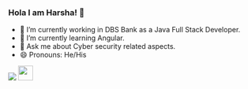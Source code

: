 ### Hola I am Harsha! 👋




- 🔭 I’m currently working in DBS Bank as a Java Full Stack Developer.
- 🌱 I’m currently learning Angular.
- 💬 Ask me about Cyber security related aspects.
- 😄 Pronouns: He/His

<img src="https://github-readme-stats.vercel.app/api?username=harsha-kidambi&&show_icons=true&title_color=ffffff&icon_color=bb2acf&text_color=daf7dc&bg_color=151515">
<img src="img src="https://raw.githubusercontent.com/harsha-kidambi/harsha-kidambi/master/wave.gif" width="30px">
